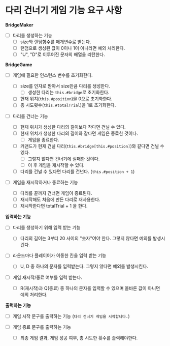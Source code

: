 # 다리 건너기 게임 기능 요구 사항

**BridgeMaker**

- [ ] 다리를 생성하는 기능
  - [ ] size와 랜덤함수를 매개변수로 받는다.
  - [ ] 랜덤으로 생성된 값이 0이나 1이 아니라면 예외 처리한다.
  - [ ] "U", "D"로 이루어진 문자의 배열을 리턴한다.

**BridgeGame**

- [ ] 게임에 필요한 인스턴스 변수를 초기화한다.

  - [ ] size를 인자로 받아서 size만큼 다리를 생성한다.
    - [ ] 생성한 다리는 `this.#bridge`로 초기화한다.
  - [ ] 현재 위치(`this.#position`)을 0으로 초기화한다.
  - [ ] 총 시도횟수(`this.#totalTrial`)을 1로 초기화한다.

- [ ] 다리를 건너는 기능

  - [ ] 현재 위치가 생성한 다리의 길이보다 작다면 건널 수 있다.
  - [ ] 현재 위치가 생성한 다리의 길이와 같다면 게임은 종료한 것이다.
    - [ ] 게임을 종료한다.
  - [ ] 커맨드가 현재 건널 다리(`this.#bridge[this.#position]`)와 같다면 건널 수 있다.
    - [ ] 그렇지 않다면 건너기에 실패한 것이다.
    - [ ] 이 후 게임을 재시작할 수 있다.
  - [ ] 다리를 건널 수 있다면 다리를 건넌다. (`this.#position + 1`)

- [ ] 게임을 재시작하거나 종료하는 기능

  - [ ] 다리를 끝까지 건너면 게임이 종료된다.
  - [ ] 재시작해도 처음에 만든 다리로 재사용한다.
  - [ ] 재시작한다면 totalTrial + 1 을 한다.

**입력하는 기능**

- [ ] 다리를 생성하기 위해 입력 받는 기능

  - [ ] 다리의 길이는 3부터 20 사이의 "숫자"여야 한다. 그렇지 않다면 예외를 발생시킨다.

- [ ] 라운드마다 플레이어가 이동한 칸을 입력 받는 기능

  - [ ] U, D 중 하나의 문자를 입력받는다. 그렇지 않다면 예외를 발생시킨다.

- [ ] 게임 재시작/종료 여부를 입력 받는다.

  - [ ] R(재시작)과 Q(종료) 중 하나의 문자를 입력할 수 있으며 올바른 값이 아니면 예외 처리한다.

**출력하는 기능**

- [ ] 게임 시작 문구를 출력하는 기능 (`다리 건너기 게임을 시작합니다.`)

- [ ] 게임 종료 문구를 출력하는 기능
  - [ ] 최종 게임 결과, 게임 성공 여부, 총 시도한 횟수를 출력해야한다.
